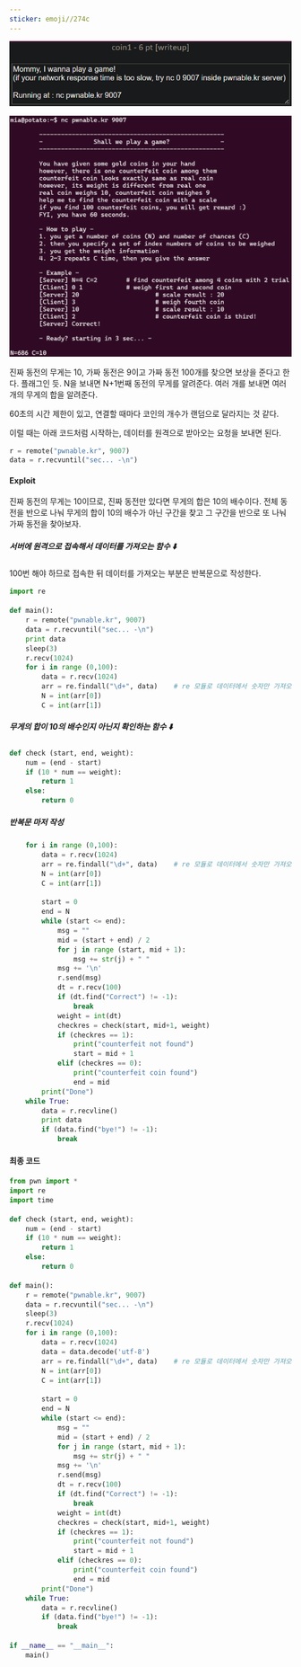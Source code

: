 ```yaml
---
sticker: emoji//274c
---
```

![](../../Attachments/6D2F1CE5-A692-4514-ACC4-76F7F71B12D1.png)

![](../../Attachments/A6FF0B3A-2003-4936-9078-5C0D134DA7DA.png)

진짜 동전의 무게는 10, 가짜 동전은 9이고 가짜 동전 100개를 찾으면 보상을 준다고 한다. 플래그인 듯.
N을 보내면 N+1번째 동전의 무게를 알려준다.
여러 개를 보내면 여러 개의 무게의 합을 알려준다.

60초의 시간 제한이 있고, 연결할 때마다 코인의 개수가 랜덤으로 달라지는 것 같다.

이럴 때는 아래 코드처럼 시작하는, 데이터를 원격으로 받아오는 요청을 보내면 된다.

```python
r = remote("pwnable.kr", 9007)
data = r.recvuntil("sec... -\n")
```

#### Exploit

진짜 동전의 무게는 10이므로, 진짜 동전만 있다면 무게의 합은 10의 배수이다.
전체 동전을 반으로 나눠 무게의 합이 10의 배수가 아닌 구간을 찾고 그 구간을 반으로 또 나눠 가짜 동전을 찾아보자.

##### 서버에 원격으로 접속해서 데이터를 가져오는 함수 ⬇️
100번 해야 하므로 접속한 뒤 데이터를 가져오는 부분은 반복문으로 작성한다.

```python
import re

def main():
	r = remote("pwnable.kr", 9007)
	data = r.recvuntil("sec... -\n")
	print data
	sleep(3)
	r.recv(1024)
	for i in range (0,100):
		data = r.recv(1024)
		arr = re.findall("\d+", data)    # re 모듈로 데이터에서 숫자만 가져오기
		N = int(arr[0])
		C = int(arr[1])
```

##### 무게의 합이 10의 배수인지 아닌지 확인하는 함수 ⬇️

```python
def check (start, end, weight):
	num = (end - start)
	if (10 * num == weight):
		return 1
	else:
		return 0
```

##### 반복문 마저 작성

```python
	for i in range (0,100):
		data = r.recv(1024)
		arr = re.findall("\d+", data)    # re 모듈로 데이터에서 숫자만 가져오기
		N = int(arr[0])
		C = int(arr[1])
		
		start = 0
		end = N
		while (start <= end):
			msg = ""
			mid = (start + end) / 2
			for j in range (start, mid + 1):
				msg += str(j) + " "
			msg += '\n'
			r.send(msg)
			dt = r.recv(100)
			if (dt.find("Correct") != -1):
				break
			weight = int(dt)
			checkres = check(start, mid+1, weight)
			if (checkres == 1):
				print("counterfeit not found")
				start = mid + 1
			elif (checkres == 0):
				print("counterfeit coin found")
				end = mid
		print("Done")
	while True:
		data = r.recvline()
		print data
		if (data.find("bye!") != -1):
			break
```


#### 최종 코드
```python
from pwn import *
import re
import time

def check (start, end, weight):
	num = (end - start)
	if (10 * num == weight):
		return 1
	else:
		return 0

def main():
	r = remote("pwnable.kr", 9007)
	data = r.recvuntil("sec... -\n")
	sleep(3)
	r.recv(1024)
	for i in range (0,100):
		data = r.recv(1024)
		data = data.decode('utf-8')
		arr = re.findall("\d+", data)    # re 모듈로 데이터에서 숫자만 가져오기
		N = int(arr[0])
		C = int(arr[1])
		
		start = 0
		end = N
		while (start <= end):
			msg = ""
			mid = (start + end) / 2
			for j in range (start, mid + 1):
				msg += str(j) + " "
			msg += '\n'
			r.send(msg)
			dt = r.recv(100)
			if (dt.find("Correct") != -1):
				break
			weight = int(dt)
			checkres = check(start, mid+1, weight)
			if (checkres == 1):
				print("counterfeit not found")
				start = mid + 1
			elif (checkres == 0):
				print("counterfeit coin found")
				end = mid
		print("Done")
	while True:
		data = r.recvline()
		if (data.find("bye!") != -1):
			break

if __name__ == "__main__":
	main()
```